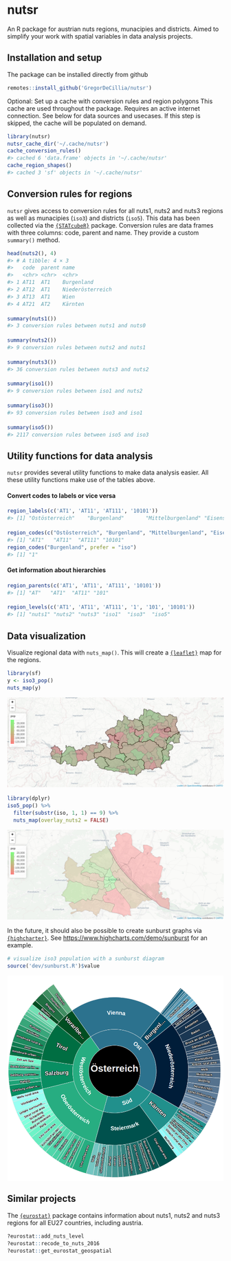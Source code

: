 
# nutsr

An R package for austrian nuts regions, munacipies and districts. Aimed
to simplify your work with spatial variables in data analysis projects.

## Installation and setup

The package can be installed directly from github

``` r
remotes::install_github('GregorDeCillia/nutsr')
```

Optional: Set up a cache with conversion rules and region polygons This
cache are used throughout the package. Requires an active internet
connection. See below for data sources and usecases. If this step is
skipped, the cache will be populated on demand.

``` r
library(nutsr)
nutsr_cache_dir('~/.cache/nutsr')
cache_conversion_rules()
#> cached 6 'data.frame' objects in '~/.cache/nutsr'
cache_region_shapes()
#> cached 3 'sf' objects in '~/.cache/nutsr'
```

## Conversion rules for regions

`nutsr` gives access to conversion rules for all nuts1, nuts2 and nuts3
regions as well as munacipies (`iso3`) and districts (`iso5`). This data
has been collected via the
[`{STATcubeR}`](https://statistikat.github.io/STATcubeR/) package.
Conversion rules are data frames with three columns: code, parent and
name. They provide a custom `summary()` method.

``` r
head(nuts2(), 4)
#> # A tibble: 4 × 3
#>   code  parent name            
#>   <chr> <chr>  <chr>           
#> 1 AT11  AT1    Burgenland      
#> 2 AT12  AT1    Niederösterreich
#> 3 AT13  AT1    Wien            
#> 4 AT21  AT2    Kärnten

summary(nuts1())
#> 3 conversion rules between nuts1 and nuts0

summary(nuts2())
#> 9 conversion rules between nuts2 and nuts1

summary(nuts3())
#> 36 conversion rules between nuts3 and nuts2

summary(iso1())
#> 9 conversion rules between iso1 and nuts2

summary(iso3())
#> 93 conversion rules between iso3 and iso1

summary(iso5())
#> 2117 conversion rules between iso5 and iso3
```

## Utility functions for data analysis

`nutsr` provides several utility functions to make data analysis easier.
All these utility functions make use of the tables above.

#### Convert codes to labels or vice versa

``` r
region_labels(c('AT1', 'AT11', 'AT111', '10101'))
#> [1] "Ostösterreich"    "Burgenland"       "Mittelburgenland" "Eisenstadt"

region_codes(c("Ostösterreich", "Burgenland", "Mittelburgenland", "Eisenstadt"))
#> [1] "AT1"   "AT11"  "AT111" "10101"
region_codes("Burgenland", prefer = "iso")
#> [1] "1"
```

#### Get information about hierarchies

``` r
region_parents(c('AT1', 'AT11', 'AT111', '10101'))
#> [1] "AT"   "AT1"  "AT11" "101"

region_levels(c('AT1', 'AT11', 'AT111', '1', '101', '10101'))
#> [1] "nuts1" "nuts2" "nuts3" "iso1"  "iso3"  "iso5"
```

## Data visualization

Visualize regional data with `nuts_map()`. This will create a
[`{leaflet}`](https://rstudio.github.io/leaflet/) map for the regions.

``` r
library(sf)
y <- iso3_pop()
nuts_map(y)
```

![](man/figures/nuts3_plot-1.png)<!-- -->

``` r
library(dplyr)
iso5_pop() %>% 
  filter(substr(iso, 1, 1) == 9) %>% 
  nuts_map(overlay_nuts2 = FALSE)
```

![](man/figures/nuts3_plot-2.png)<!-- -->

In the future, it should also be possible to create sunburst graphs via
[`{highcharter}`](https://jkunst.com/highcharter/). See
<https://www.highcharts.com/demo/sunburst> for an example.

``` r
# visualize iso3 population with a sunburst diagram
source('dev/sunburst.R')$value
```

<img src="man/figures/sunburst.png" width="616" style="display: block; margin: auto;" />

## Similar projects

The [`{eurostat}`](https://ropengov.github.io/eurostat/) package
contains information about nuts1, nuts2 and nuts3 regions for all EU27
countries, including austria.

``` r
?eurostat::add_nuts_level
?eurostat::recode_to_nuts_2016
?eurostat::get_eurostat_geospatial
```
